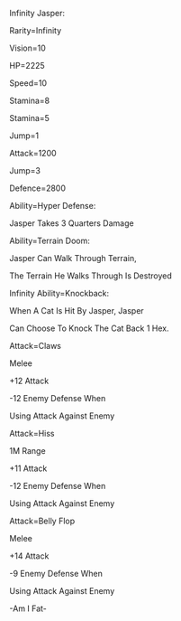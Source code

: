 Infinity Jasper:

Rarity=Infinity

Vision=10

HP=2225

Speed=10

Stamina=8

Stamina=5

Jump=1

Attack=1200

Jump=3

Defence=2800

Ability=Hyper Defense:

Jasper Takes 3 Quarters Damage

Ability=Terrain Doom:

Jasper Can Walk Through Terrain,

The Terrain He Walks Through Is Destroyed

Infinity Ability=Knockback:

When A Cat Is Hit By Jasper, Jasper

Can Choose To Knock The Cat Back 1 Hex.

Attack=Claws

Melee

+12 Attack

-12 Enemy Defense When 

Using Attack Against Enemy

Attack=Hiss

1M Range

+11 Attack

-12 Enemy Defense When

Using Attack Against Enemy

Attack=Belly Flop

Melee

+14 Attack

-9 Enemy Defense When 

Using Attack Against Enemy

-Am I Fat-
